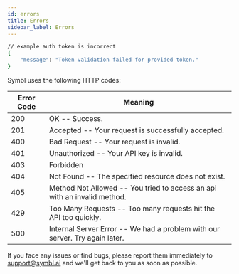 ```yaml
---
id: errors
title: Errors
sidebar_label: Errors
---
```


```bash
// example auth token is incorrect
{
    "message": "Token validation failed for provided token."
}
```

Symbl uses the following HTTP codes:

Error Code | Meaning
---------- | -------
200 | OK -- Success.
201 | Accepted -- Your request is successfully accepted.
400 | Bad Request -- Your request is invalid.
401 | Unauthorized -- Your API key is invalid.
403 | Forbidden
404 | Not Found -- The specified resource does not exist.
405 | Method Not Allowed -- You tried to access an api with an invalid method.
429 | Too Many Requests -- Too many requests hit the API too quickly.
500 | Internal Server Error -- We had a problem with our server. Try again later.


<aside class="notice">
If you face any issues or find bugs, please report them immediately to <a href="mailto:support@symbl.ai?subject=Support%20Ticket">support@symbl.ai</a> and we'll get back to you as soon as possible.
</aside>

